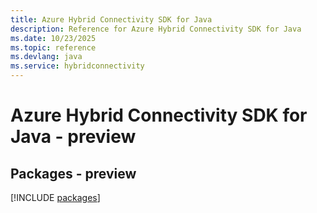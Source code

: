 ```yaml
---
title: Azure Hybrid Connectivity SDK for Java
description: Reference for Azure Hybrid Connectivity SDK for Java
ms.date: 10/23/2025
ms.topic: reference
ms.devlang: java
ms.service: hybridconnectivity
---
```

# Azure Hybrid Connectivity SDK for Java - preview
## Packages - preview
[!INCLUDE [packages](hybrid-connectivity-index.md)]